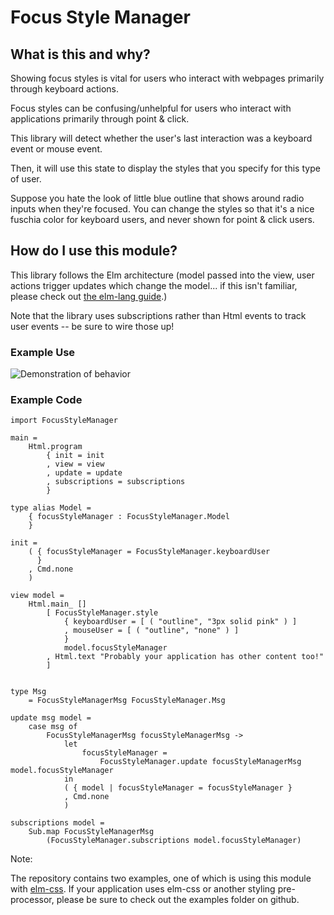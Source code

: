 # Focus Style Manager

## What is this and why?

Showing focus styles is vital for users who interact with webpages primarily
through keyboard actions.

Focus styles can be confusing/unhelpful for users who interact with applications
primarily through point & click.

This library will detect whether the user's last interaction was a keyboard event
or mouse event.

Then, it will use this state to display the styles that you specify for this
type of user.

Suppose you hate the look of little blue outline that shows around radio inputs
when they're focused. You can change the styles so that it's a nice fuschia
color for keyboard users, and never shown for point & click users.

## How do I use this module?

This library follows the Elm architecture (model passed into the view,
user actions trigger updates which change the model... if this isn't familiar,
please check out [the elm-lang guide](https://guide.elm-lang.org/architecture/).)

Note that the library uses subscriptions rather than Html events to track user events --
be sure to wire those up!

### Example Use

![Demonstration of behavior](https://user-images.githubusercontent.com/8811312/36335614-0c391842-1336-11e8-8571-863221bae289.gif)

### Example Code

```
import FocusStyleManager

main =
    Html.program
        { init = init
        , view = view
        , update = update
        , subscriptions = subscriptions
        }

type alias Model =
    { focusStyleManager : FocusStyleManager.Model
    }

init =
    ( { focusStyleManager = FocusStyleManager.keyboardUser
      }
    , Cmd.none
    )

view model =
    Html.main_ []
        [ FocusStyleManager.style
            { keyboardUser = [ ( "outline", "3px solid pink" ) ]
            , mouseUser = [ ( "outline", "none" ) ]
            }
            model.focusStyleManager
        , Html.text "Probably your application has other content too!"
        ]


type Msg
    = FocusStyleManagerMsg FocusStyleManager.Msg

update msg model =
    case msg of
        FocusStyleManagerMsg focusStyleManagerMsg ->
            let
                focusStyleManager =
                    FocusStyleManager.update focusStyleManagerMsg model.focusStyleManager
            in
            ( { model | focusStyleManager = focusStyleManager }
            , Cmd.none
            )

subscriptions model =
    Sub.map FocusStyleManagerMsg
        (FocusStyleManager.subscriptions model.focusStyleManager)
```

Note:

The repository contains two examples, one of which is using this module with
[elm-css](http://package.elm-lang.org/packages/rtfeldman/elm-css/latest).
If your application uses elm-css or another styling pre-processor,
please be sure to check out the examples folder on github.
